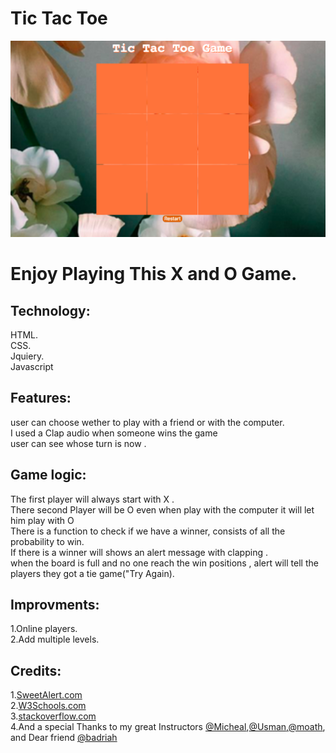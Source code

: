 # **Tic Tac Toe**</br>
![alt text](myimage.png)
# **Enjoy Playing This X and O Game.**</br>

## Technology:</br>
HTML.</br>
CSS.</br>
Jquiery.</br>
Javascript</br>

## Features:</br>
user can choose wether to play with a friend or with the computer.</br>
I used a Clap audio  when someone wins the game</br>
user can see whose turn is now .</br>

## Game logic:</br>
The first player will always start with X .</br>
There second Player will be O even when play with the computer it will let him play with O</br>
There is a function to check if we have a winner, consists of all the probability to win.</br>
If there is a winner will shows an alert message with clapping .</br>
when the board is full and no one reach the win positions , alert will tell the players they got a tie game("Try Again).</br>

## Improvments: </br>
1.Online players.</br>
2.Add multiple levels.</br>

## Credits:</br>
1.[SweetAlert.com](www.sweetalert.js.org)</br>
2.[W3Schools.com](www.w3schools.com)</br>
3.[stackoverflow.com](www.stackoverflow.com)</br>
4.And a special Thanks to my great Instructors [@Micheal](https://github.com/micfin),[@Usman](https://github.com/usmanbashir),[@moath](https://github.com/mfalthaw), and Dear friend [@badriah](https://github.com/badraih)
